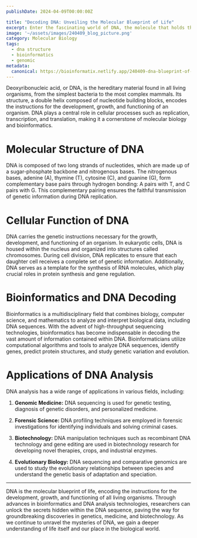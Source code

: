 ```yaml
---
publishDate: 2024-04-09T00:00:00Z

title: "Decoding DNA: Unveiling the Molecular Blueprint of Life"
excerpt: Enter the fascinating world of DNA, the molecule that holds the key to life itself. From its elegant double helix structure to its essential role in cellular function, DNA is a marvel of nature. In this comprehensive guide, we unravel the mysteries of DNA, exploring its molecular intricacies, cellular functions, and the pivotal role of bioinformatics in deciphering its wealth of information.  
image: '~/assets/images/240409_blog_picture.png'
category: Molecular Biology
tags:
  - dna structure
  - bioinformatics
  - genomic
metadata:
  canonical: https://bioinformatix.netlify.app/240409-dna-blueprint-of-life
---
```


Deoxyribonucleic acid, or DNA, is the hereditary material found in all living organisms, from the simplest bacteria to the most complex mammals. Its structure, a double helix composed of nucleotide building blocks, encodes the instructions for the development, growth, and functioning of an organism. DNA plays a central role in cellular processes such as replication, transcription, and translation, making it a cornerstone of molecular biology and bioinformatics.

# Molecular Structure of DNA

DNA is composed of two long strands of nucleotides, which are made up of a sugar-phosphate backbone and nitrogenous bases. The nitrogenous bases, adenine (A), thymine (T), cytosine (C), and guanine (G), form complementary base pairs through hydrogen bonding: A pairs with T, and C pairs with G. This complementary pairing ensures the faithful transmission of genetic information during DNA replication.

# Cellular Function of DNA

DNA carries the genetic instructions necessary for the growth, development, and functioning of an organism. In eukaryotic cells, DNA is housed within the nucleus and organized into structures called chromosomes. During cell division, DNA replicates to ensure that each daughter cell receives a complete set of genetic information. Additionally, DNA serves as a template for the synthesis of RNA molecules, which play crucial roles in protein synthesis and gene regulation.

# Bioinformatics and DNA Decoding

Bioinformatics is a multidisciplinary field that combines biology, computer science, and mathematics to analyze and interpret biological data, including DNA sequences. With the advent of high-throughput sequencing technologies, bioinformatics has become indispensable in decoding the vast amount of information contained within DNA. Bioinformaticians utilize computational algorithms and tools to analyze DNA sequences, identify genes, predict protein structures, and study genetic variation and evolution.

# Applications of DNA Analysis

DNA analysis has a wide range of applications in various fields, including:

1. **Genomic Medicine:** DNA sequencing is used for genetic testing, diagnosis of genetic disorders, and personalized medicine.

2. **Forensic Science:** DNA profiling techniques are employed in forensic investigations for identifying individuals and solving criminal cases.

3. **Biotechnology:** DNA manipulation techniques such as recombinant DNA technology and gene editing are used in biotechnology research for developing novel therapies, crops, and industrial enzymes.

4. **Evolutionary Biology:** DNA sequencing and comparative genomics are used to study the evolutionary relationships between species and understand the genetic basis of adaptation and speciation.

***

DNA is the molecular blueprint of life, encoding the instructions for the development, growth, and functioning of all living organisms. Through advances in bioinformatics and DNA analysis technologies, researchers can unlock the secrets hidden within the DNA sequence, paving the way for groundbreaking discoveries in genetics, medicine, and biotechnology. As we continue to unravel the mysteries of DNA, we gain a deeper understanding of life itself and our place in the biological world.
